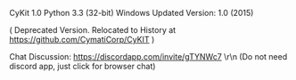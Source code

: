 CyKit 1.0 Python 3.3 (32-bit) Windows
Updated Version: 1.0 (2015)

( Deprecated Version. Relocated to History at https://github.com/CymatiCorp/CyKIT )

Chat Discussion: https://discordapp.com/invite/gTYNWc7  \r\n
(Do not need discord app, just click for browser chat)
